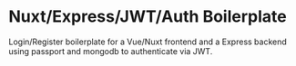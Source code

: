 # Nuxt/Express/JWT/Auth Boilerplate
Login/Register boilerplate for a Vue/Nuxt frontend and a Express backend using passport and mongodb to authenticate via JWT.

